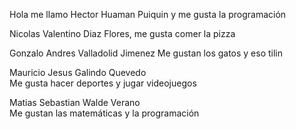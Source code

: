 Hola me llamo Hector Huaman Puiquin y me gusta la programación

Nicolas Valentino Diaz Flores, me gusta comer la pizza

Gonzalo Andres Valladolid Jimenez
Me gustan los gatos y eso tilin

Mauricio Jesus Galindo Quevedo  
Me gusta hacer deportes y jugar videojuegos

Matias Sebastian Walde Verano  
Me gustan las matemáticas y la programación
